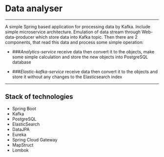# Data analyser
***
A simple Spring based application for processing data by Kafka. Include simple microservice architecture.
Emulation of data stream through Web-data-producer which store data into Kafka topic. Then there are 2 components, that read this data and process
some simple operation:

* ###*Analytics-service*
  receive data then convert it to the objects, make some 
  simple calculation and store the new objects into PostgreSQL database

* ###*Elastic-kafka-service*
  receive data then convert it to the objects and store it without any changes to the 
  Elasticsearch index
  
***
  
## Stack of technologies
 - Spring Boot
 - Kafka
 - PostgreSQL
 - ElasticSearch
 - DataJPA
 - Eureka
 - Spring Cloud Gateway
 - MapStruct
 - Lombok